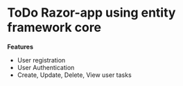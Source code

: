 # ToDo Razor-app using entity framework core

**Features**
* User registration
* User Authentication
* Create, Update, Delete, View user tasks